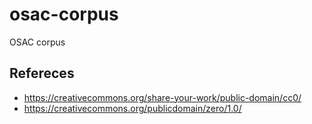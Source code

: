 # osac-corpus
OSAC corpus


## Refereces 
* https://creativecommons.org/share-your-work/public-domain/cc0/
* https://creativecommons.org/publicdomain/zero/1.0/ 
